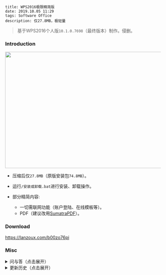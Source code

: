 ```
title: WPS2016极限精简版
date: 2019.10.05 11:29
tags: Software Office
description: 仅27.8MB，极轻量
```

> 基于WPS2016个人版`10.1.0.7698`（最终版本）制作。侵删。

### Introduction

<img src="/res/20191005-1129-001.webp" width="631" height="377">

* 压缩后仅`27.8MB`（原版安装包`74.8MB`）。

* 运行`/安装或卸载.bat`进行安装、卸载操作。

* 部分精简内容:
    * 一切需联网功能（账户登陆、在线模板等）。
    * PDF（建议改用[SumatraPDF](https://sumatrapdfreader.org)）。

### Download

<https://lanzoux.com/b00zo76pi>

### Misc

<details>
<summary>问与答（点击展开）</summary>

* 依赖的系统组件有？
    * VC2010；WPS演示播放视频依赖系统解码器。

* 附加包有啥用？
    * 如果用着没出问题，就不需要。包含：英文、繁体中文界面语言包；音视频解码器；运行库；系统库（用于PE，提取自Win7，若需兼容XP请自行依样提取）。

* 为何选择WPS而非MicrosoftOffice？
    * WPS更适合我这类轻度用户；MSOffice体积大，安装慢，到处乱写注册表，还得丢一大堆东西到`%WinDir%`里头。

* 为何选择WPS2016而非2019/2013？
    * 2019新增功能大多为需联网的增值功能，与修改初衷不符；2013不支持主流OfficeXML（如`.docx`）格式。

* 为何修改个人版而非较新的专业版？
    * 功能更新自2019预览发布后就已大致停止，因而个人版最终版本与专业版差异极小；专业版体积大且授权验证繁琐。

</details>

<details>
<summary>更新历史（点击展开）</summary>

#### 20201205

* 新增：
    * 安装管理器。
    * 附加包（包含语言包和各种补丁）。

* 移除：
    * 旧版公式编辑器（同时WPS原本也不支持MathML公式编辑，仅支持查看）。
    * LibCurl、错误报告等组件。
    * PE数字证书等附加数据。
    * 自动新建`/addons`等空文件夹。
    * 启动时文件关联修复弹窗。
    * `F1`帮助快捷键。
    * 帮助、退出等菜单项。
    * 标题栏、标签页文件图标。
    * 截图工具。
    * 皮肤管理。
    * SmartArt（智能图形）编辑。
    * 夜间、护眼模式。
    * WPS文字拼音指南。
    * WPS表格`.xlsb`（二进制表）格式支持。
    * 其他无用资源。

* 修复：
    * 无法插入艺术字。
    * 开始选项卡调整字号功能消失。
    * 全屏浮窗不可用。
    * 部分悬停提示缺失。
    * WPS文字插入表格崩溃。
    * WPS文字无法插入图表。
    * WPS演示、WPS文字无法编辑图表数据。
    * WPS表格单元格中文货币等格式缺失。
    * WPS演示项目符号和编号崩溃。
    * WPS演示在界面缩放时字号选择框过宽。
    * 由缺失版本识别导致的功能缺失，例如WPS表格分页预览。
    * 由缺失Manifest导致的缩放不正常。

* 其他调整：
    * 减淡窗口阴影。
    * 重绘无标签页时的新建和打开按钮。
    * 重绘右上角窗口控制按钮。

#### 20200719

* 去掉了没有软用的启动器。等有闲暇再重写一个。

* 迫于学业压力，无限期鸽置。

#### 20191013

* 用空DLL替换OpenSSL组件，减小大小。

#### 20191005

* 基于原版重制。

* 窗口默认字体由宋体改为微软雅黑。

* 提供运行库补丁。

#### 20180607

* 改用192MB大字典压缩包，体积减小一点点。

#### 20180331

* 首个版本，基于“小俊”的修改版制作。

</details>
